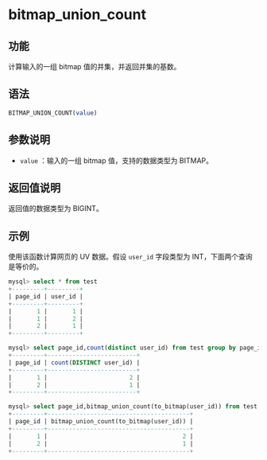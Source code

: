 # bitmap_union_count

## 功能

计算输入的一组 bitmap 值的并集，并返回并集的基数。

## 语法

```sql
BITMAP_UNION_COUNT(value)
```

## 参数说明

- `value` ：输入的一组 bitmap 值，支持的数据类型为 BITMAP。

## 返回值说明

返回值的数据类型为 BIGINT。

## 示例

使用该函数计算网页的 UV 数据。假设 `user_id` 字段类型为 INT，下面两个查询是等价的。

```sql
mysql> select * from test
+---------+---------+
| page_id | user_id |
+---------+---------+
|       1 |       1 |
|       1 |       2 |
|       2 |       1 |
+---------+---------+

mysql> select page_id,count(distinct user_id) from test group by page_id;
+---------+-------------------------+
| page_id | count(DISTINCT user_id) |
+---------+-------------------------+
|       1 |                       2 |
|       2 |                       1 |
+---------+-------------------------+

mysql> select page_id,bitmap_union_count(to_bitmap(user_id)) from test group by page_id;
+---------+----------------------------------------+
| page_id | bitmap_union_count(to_bitmap(user_id)) |
+---------+----------------------------------------+
|       1 |                                      2 |
|       2 |                                      1 |
+---------+----------------------------------------+

```
